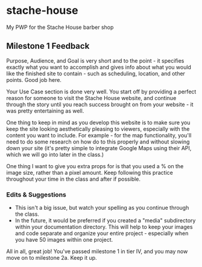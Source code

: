 # stache-house
My PWP for the Stache House barber shop




## Milestone 1 Feedback

Purpose, Audience, and Goal is very short and to the point - it specifies exactly what you want to accomplish and gives info about what you would like the finished site to contain - such as scheduling, location, and other points. Good job here.

Your Use Case section is done very well. You start off by providing a perfect reason for someone to visit the Stache House website, and continue through the story until you reach success brought on from your website - it was pretty entertaining as well. 

One thing to keep in mind as you develop this website is to make sure you keep the site looking aesthetically pleasing to viewers, especially with the content you want to include. For example - for the map functionality, you'll need to do some research on how do to this properly and without slowing down your site (it's pretty simple to integrate Google Maps using their API, which we will go into later in the class.) 

One thing I want to give you extra props for is that you used a % on the image size, rather than a pixel amount. Keep following this practice throughout your time in the class and after if possible.




### Edits &amp; Suggestions
-  This isn't a big issue, but watch your spelling as you continue through the class.
-  In the future, it would be preferred if you created a "media" subdirectory within your documentation directory. This will help to keep your images and code separate and organize your entire project - especially when you have 50 images within one project. 





All in all, great job! You've passed milestone 1 in tier IV, and you may now move on to milestone 2a. Keep it up.
